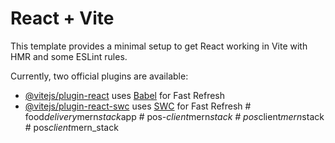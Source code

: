# React + Vite

This template provides a minimal setup to get React working in Vite with HMR and some ESLint rules.

Currently, two official plugins are available:

- [@vitejs/plugin-react](https://github.com/vitejs/vite-plugin-react/blob/main/packages/plugin-react/README.md) uses [Babel](https://babeljs.io/) for Fast Refresh
- [@vitejs/plugin-react-swc](https://github.com/vitejs/vite-plugin-react-swc) uses [SWC](https://swc.rs/) for Fast Refresh
#   f o o d _ d e l i v e r y _ m e r n _ s t a c k _ a p p  
 #   p o s _ - c l i e n t _ m e r n _ s t a c k  
 #   p o s _ c l i e n t _ m e r n _ s t a c k  
 #   p o s _ c l i e n t _ m e r n _ s t a c k  
 